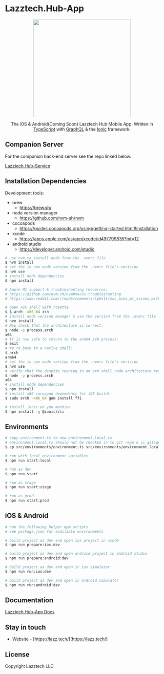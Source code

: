 # Lazztech.Hub-App

<p align="center">
  <a href="https://lazz.tech/" target="blank"><img src="https://lazz.tech/favicon.png" width="320"/></a>
</p>
  
  <p align="center">The iOS & Android(Coming Soon) Lazztech Hub Mobile App. Written in <a href="https://www.typescriptlang.org/" target="blank">TypeScript</a> with <a href="https://graphql.org/" target="blank">GraphQL</a> & the <a href="https://nestjs.com/" target="blank">Ionic</a> framework.</p>
    <p align="center">
</p>

## Companion Server

For the companion back-end server see the repo linked below.

[Lazztech.Hub-Service](https://github.com/Lazztech/Lazztech.Hub-Service)

## Installation Dependencies

Development tools:
- brew
  - https://brew.sh/
- node version manager
  - https://github.com/nvm-sh/nvm
- cocoapods
  - https://guides.cocoapods.org/using/getting-started.html#installation
- xcode
  - https://apps.apple.com/us/app/xcode/id497799835?mt=12
- android studio
  - https://developer.android.com/studio

```bash
# use nvm to install node from the .nvmrc file
$ nvm install
# set the in use node version from the .nvmrc file's verision
$ nvm use
# install node dependencies
$ npm install
```

```bash
# Apple M1 support & troubleshooting resources: 
# https://github.com/nvm-sh/nvm#macos-troubleshooting
# https://www.reddit.com/r/node/comments/lp9xlk/mac_mini_m1_issues_with_node_js_15/

# open x86 shell with rosetta
$ $ arch -x86_64 zsh
# install node version manager & use the version from the .nvmrc file
$ nvm install
# Now check that the architecture is correct:
$ node -p process.arch
x64
# It is now safe to return to the arm64 zsh process:
$ exit
# We're back to a native shell:
$ arch
arm64
# set the in use node version from the .nvmrc file's verision
$ nvm use
# verify that the despite running in an arm shell node architecture returns x86
$ node -p process.arch
x64
# install node dependencies
$ npm install
# install x86 cocoapod dependency for iOS builds
$ sudo arch -x86_64 gem install ffi
```

```bash
# install ionic on you machine
$ npm install -g @ionic/cli
```

## Environments

```bash
# copy environment.ts to new environment.local.ts
# environment.local.ts should not be checked in to git repo & is gitignored
$ cp src/environments/environment.ts src/environments/environment.local.ts

# run with local environment variables
$ npm run start:local

# run as dev
$ npm run start

# run as stage
$ npm run start:stage

# run as prod
$ npm run start:prod
```

## iOS & Android

```bash
# run the following helper npm scripts
# see package.json for available environments

# build project as dev and open ios project in xcode
$ npm run prepare:ios:dev

# build project as dev and open android project in android studio
$ npm run prepare:android:dev

# build project as dev and open in ios simulator
$ npm run run:ios:dev

# build project as dev and open in android simulator
$ npm run run:android:dev
```

<!-- ## Test

```bash
# unit tests
$ npm run test

# e2e tests
$ npm run test:e2e

# test coverage
$ npm run test:cov
``` -->

## Documentation

[Lazztech.Hub-App Docs](https://lazztech-hub-app.netlify.app/)

## Stay in touch

- Website - [https://lazz.tech/](https://lazz.tech/)

## License

Copyright Lazztech LLC
